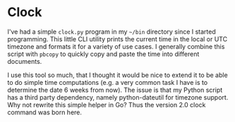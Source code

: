 # Clock

I've had a simple `clock.py` program in my `~/bin` directory since I started programming. This little CLI utility prints the current time in the local or UTC timezone and formats it for a variety of use cases. I generally combine this script with `pbcopy` to quickly copy and paste the time into different documents.

I use this tool so much, that I thought it would be nice to extend it to be able to do simple time computations (e.g. a very common task I have is to determine the date 6 weeks from now). The issue is that my Python script has a third party dependency, namely python-dateutil for timezone support. Why not rewrite this simple helper in Go? Thus the version 2.0 clock command was born here.